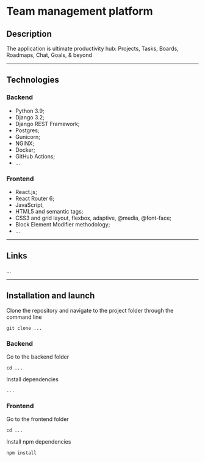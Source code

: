 # Team management platform

## Description
The application is ultimate productivity hub: Projects, Tasks, Boards, Roadmaps, Chat, Goals, & beyond

---

## Technologies

### Backend
- Python 3.9;
- Django 3.2;
- Django REST Framework;
- Postgres;
- Gunicorn;
- NGINX;
- Docker;
- GitHub Actions;
- ...
### Frontend
- React.js;
- React Router 6;
- JavaScript,
- HTML5 and semantic tags;
- CSS3 and grid layout, flexbox, adaptive, @media, @font-face;
- Block Element Modifier methodology;
- ...

---

## Links
...

___

## Installation and launch

Clone the repository and navigate to the project folder through the command line
```
git clone ...
```

### Backend

Go to the backend folder
```
cd ...
```
Install dependencies
```
...
```

### Frontend

Go to the frontend folder
```
cd ...
```
Install npm dependencies
```
npm install
```
